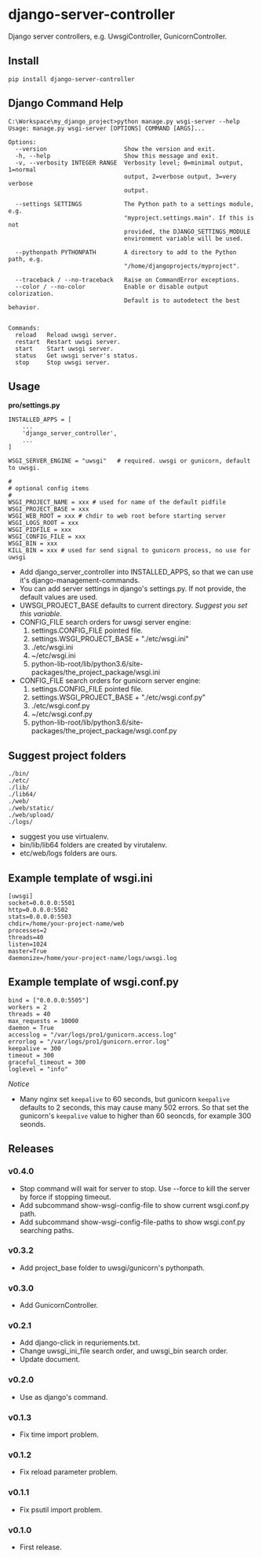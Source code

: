 # django-server-controller

Django server controllers, e.g. UwsgiController, GunicornController.

## Install

```shell
pip install django-server-controller
```

## Django Command Help

```
C:\Workspace\my_django_project>python manage.py wsgi-server --help
Usage: manage.py wsgi-server [OPTIONS] COMMAND [ARGS]...

Options:
  --version                      Show the version and exit.
  -h, --help                     Show this message and exit.
  -v, --verbosity INTEGER RANGE  Verbosity level; 0=minimal output, 1=normal
                                 output, 2=verbose output, 3=very verbose
                                 output.

  --settings SETTINGS            The Python path to a settings module, e.g.
                                 "myproject.settings.main". If this is not
                                 provided, the DJANGO_SETTINGS_MODULE
                                 environment variable will be used.

  --pythonpath PYTHONPATH        A directory to add to the Python path, e.g.
                                 "/home/djangoprojects/myproject".

  --traceback / --no-traceback   Raise on CommandError exceptions.
  --color / --no-color           Enable or disable output colorization.
                                 Default is to autodetect the best behavior.


Commands:
  reload   Reload uwsgi server.
  restart  Restart uwsgi server.
  start    Start uwsgi server.
  status   Get uwsgi server's status.
  stop     Stop uwsgi server.
```

## Usage

**pro/settings.py**

```
INSTALLED_APPS = [
    ...
    'django_server_controller',
    ...
]

WSGI_SERVER_ENGINE = "uwsgi"   # required. uwsgi or gunicorn, default to uwsgi.

#
# optional config items
#
WSGI_PROJECT_NAME = xxx # used for name of the default pidfile
WSGI_PROJECT_BASE = xxx
WSGI_WEB_ROOT = xxx # chdir to web root before starting server
WSGI_LOGS_ROOT = xxx
WSGI_PIDFILE = xxx
WSGI_CONFIG_FILE = xxx
WSGI_BIN = xxx
KILL_BIN = xxx # used for send signal to gunicorn process, no use for uwsgi

```

- Add django_server_controller into INSTALLED_APPS, so that we can use it's django-management-commands.
- You can add server settings in django's settings.py. If not provide, the default values are used.
- UWSGI_PROJECT_BASE defaults to current directory. *Suggest you set this variable*.
- CONFIG_FILE search orders for uwsgi server engine:
    1. settings.CONFIG_FILE pointed file.
    1. settings.WSGI_PROJECT_BASE + "./etc/wsgi.ini"
    1. ./etc/wsgi.ini
    1. ~/etc/wsgi.ini
    1. python-lib-root/lib/python3.6/site-packages/the_project_package/wsgi.ini
- CONFIG_FILE search orders for gunicorn server engine:
    1. settings.CONFIG_FILE pointed file.
    1. settings.WSGI_PROJECT_BASE + "./etc/wsgi.conf.py"
    1. ./etc/wsgi.conf.py
    1. ~/etc/wsgi.conf.py
    1. python-lib-root/lib/python3.6/site-packages/the_project_package/wsgi.conf.py


## Suggest project folders

```
./bin/
./etc/
./lib/
./lib64/
./web/
./web/static/
./web/upload/
./logs/
```

- suggest you use virtualenv.
- bin/lib/lib64 folders are created by virutalenv.
- etc/web/logs folders are ours.

## Example template of wsgi.ini

```
[uwsgi]
socket=0.0.0.0:5501
http=0.0.0.0:5502
stats=0.0.0.0:5503
chdir=/home/your-project-name/web
processes=2
threads=40
listen=1024
master=True
daemonize=/home/your-project-name/logs/uwsgi.log
```

## Example template of wsgi.conf.py

```
bind = ["0.0.0.0:5505"]
workers = 2
threads = 40
max_requests = 10000
daemon = True
accesslog = "/var/logs/pro1/gunicorn.access.log"
errorlog = "/var/logs/pro1/gunicorn.error.log"
keepalive = 300
timeout = 300
graceful_timeout = 300
loglevel = "info"
```

*Notice*

- Many nginx set `keepalive` to 60 seconds, but gunicorn `keepalive` defaults to 2 seconds, this may cause many 502 errors. So that set the gunicorn's `keepalive` value to higher than 60 seoncds, for example 300 seonds.

## Releases

### v0.4.0

- Stop command will wait for server to stop. Use --force to kill the server by force if stopping timeout.
- Add subcommand show-wsgi-config-file to show current wsgi.conf.py path.
- Add subcommand show-wsgi-config-file-paths to show wsgi.conf.py searching paths.
### v0.3.2

- Add project_base folder to uwsgi/gunicorn's pythonpath.

### v0.3.0

- Add GunicornController.

### v0.2.1

- Add django-click in requriements.txt.
- Change uwsgi_ini_file search order, and uwsgi_bin search order.
- Update document.

### v0.2.0

- Use as django's command.

### v0.1.3

- Fix time import problem.

### v0.1.2

- Fix reload parameter problem.

### v0.1.1

- Fix psutil import problem.

### v0.1.0

- First release.
